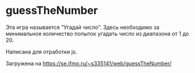 # guessTheNumber

Эта игра называется "Угадай число". Здесь необходимо за минимальное количество попыток угадать число из диапазона от 1 до 20. 

Написана для отработки js.

Загружена на https://se.ifmo.ru/~s335141/web/guessTheNumber/
